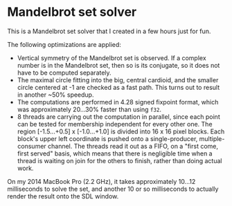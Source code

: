 # Mandelbrot set solver

This is a Mandelbrot set solver that I created in a few hours
just for fun.

The following optimizations are applied:

* Vertical symmetry of the Mandelbrot set is observed. If a complex
  number is in the Mandelbrot set, then so is its conjugate, so it
  does not have to be computed separately.
* The maximal circle fitting into the big, central cardioid, and
  the smaller circle centered at -1 are checked as a fast path.
  This turns out to result in another ~50% speedup.
* The computations are performed in 4.28 signed fixpoint format,
  which was approximately 20...30% faster than using `f32`.
* 8 threads are carrying out the computation in parallel, since
  each point can be tested for membership independent for every
  other one. The region [-1.5...+0.5] x [-1.0...+1.0] is divided
  into 16 x 16 pixel blocks. Each block's upper left coordinate is
  pushed onto a single-producer, multiple-consumer channel.
  The threads read it out as a FIFO, on a "first come, first served"
  basis, which means that there is negligible time when a thread
  is waiting on join for the others to finish, rather than doing
  actual work.

On my 2014 MacBook Pro (2.2 GHz), it takes approximately 10...12
milliseconds to solve the set, and another 10 or so milliseconds
to actually render the result onto the SDL window.
